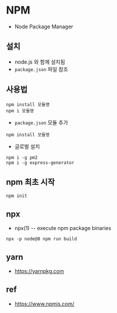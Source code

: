 # NPM
* Node Package Manager

## 설치
* node.js 와 함께 설치됨
* `package.json` 파일 참조

## 사용법

```
npm install 모듈명
npm i 모듈명
```

* `package.json` 모듈 추가

```
npm install 모듈명
```

* 글로벌 설치

```
npm i -g pm2
npm i -g express-generator
```

## npm 최초 시작

```
npm init
```

## npx
* npx(1) -- execute npm package binaries

```
npx -p node@8 npm run build
```

## yarn
* https://yarnpkg.com

## ref
* https://www.npmjs.com/
